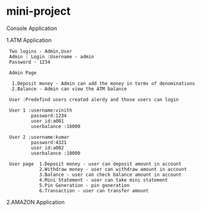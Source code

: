 # mini-project
Console Application

1.ATM Application


     Two logins - Admin,User
     Admin : Login :Username - admin
     Password - 1234

     Admin Page

      1.Deposit money - Admin can add the money in terms of denominations
      2.Balance - Admin can view the ATM balance
 
     User :Predefind users created alerdy and those users can login

     User 1 :username:vinith
             password:1234
             user id:a001
             userbalance :16000
        
     User 2 :username:kumar
             password:4321
             user id:a002
             userbalance :10000
     
     User page  1.Deposit money - user can deposit amount in account
                2.Withdraw money - user can withdraw amount in account
                3.Balance - user can check balance amount in account
                4.Mini Statement - user can take mini statement
                5.Pin Generation - pin generation
                6.Transaction - user can transfer amount 

2.AMAZON Application
